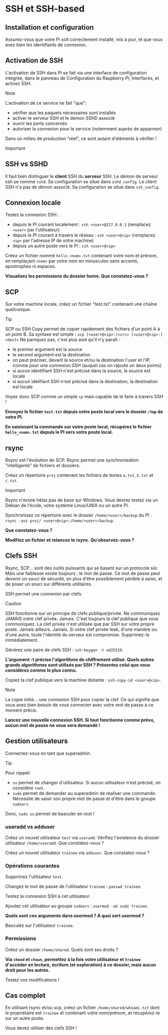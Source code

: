 # SSH et SSH-based

## Installation et configuration

Assurez-vous que votre Pi soit correctement installé, mis à jour, et que vous avez bien les identifiants de connexion.

## Activation de SSH

L'activation de SSH dans Pi se fait via une interface de configuration intégrée, dans le panneau de Configuration du Raspberry Pi, Interfaces, et activez SSH.

> [!Note]
> L'activation de ce service ne fait "que":
> - vérifier que les paquets nécessaires sont installés
> - activer le serveur SSH et le demon SSHD associé
> - ouvrir les ports concernés
> - autoriser la connexion pour le service (notemment auprès de apparmor)
>
> Dans un milieu de production "réel", ce sont autant d'éléments à vérifier !

> [!Important]
> ## SSH vs SSHD
> Il faut bien distinguer le **client** SSH du **serveur** SSH.
> Le démon de serveur ssh se nomme `sshd`. Sa configuration se situe dans `sshd_config`.
> Le client SSH n'a pas de démon associé. Sa configuration se situe dans `ssh_config`.

## Connexion locale

Testez la connexion SSH :
- depuis le PI courant localement : `ssh <user>@127.0.0.1` (remplacez `<user>` par l'utilisateur)
- depuis le PI courant à travers le réseau : `ssh <user>@<ip>` (remplacez `<ip>` par l'adresse IP de votre machine)
- depuis un autre poste vers le PI : `ssh <user>@<ip>`

Créez un fichier nommé `hello_<nom>.txt` contenant votre nom et prénom, en remplaçant `<nom>` par votre nom en minuscules sans accents, apostrophes ni espaces.

**Visualisez les permissions du dossier home. Que constatez-vous ?**

## SCP

Sur votre machine locale, créez un fichier "test.txt" contenant une chaîne quelconque.

> [!Tip]
> SCP ou SSH Copy permet de copier rapidement des fichiers d'un point A à un point B.
> Sa syntaxe est simple : `scp [<user>@<ip>:]<src> [<user>@<ip>:]<dest>`
> Ne paniquez pas, c'est plus aisé qu'il n'y paraît :
> - le premier argument est la source
> - le second argument est la destination
> - on peut préciser, devant la source et/ou la destination l'user et l'IP, comme pour une connexion SSH (auquel cas on rajoute un deux points)
> - si aucun identifiant SSH n'est précisé dans la source, la source est locale
> - si aucun idetifiant SSH n'est précisé dans la destination, la destination est locale
> 
> Voyez donc SCP comme un simple `cp` mais capable de le faire à travers SSH !

**Envoyez le fichier `test.txt` depuis votre poste local vers le dossier `/tmp` de votre PI.**

**En saisissant la commande sur votre poste local, récupérez le fichier `hello_<nom>.txt` depuis le PI vers votre poste local.**

## rsync

Rsync est l'évolution de SCP. Rsync permet une synchronisation "intelligente" de fichiers et dossiers.

Créez un répertoire `proj` contenant les fichiers de textes `a.txt`, `b.txt` et `c.txt`.

> [!Important]
> Rsync n'existe hélas pas de base sur Windows. Vous devrez testez via un Debian de l'école, votre système Linux/UNIX ou un autre PI.

Synchronisez ce répertoire avec le dossier `/home/<user>/backup` du PI : `rsync -avz proj/ <user>@<ip>:/home/<user>/backup`.

**Que constatez-vous ?**

**Modifiez un fichier et relancez le rsync. Qu'observez-vous ?**

## Clefs SSH

Rsync, SCP... sont des outils puissants qui se basent sur un protocole sûr.
Mais une faiblesse existe toujours : le mot de passe.
Ce mot de passe peut devenir un souci de sécurité, en plus d'être possiblement pénible à saisir, et de poser un souci sur différents utilitaires.

SSH permet une connexion par clefs.

> [!Caution]
> SSH fonctionne sur un principe de clefs publique/privée.
> Ne communiquez JAMAIS votre clef privée. Jamais.
> C'est toujours la clef publique que vous communiquez. La clef privée n'est utilisée que par SSH sur votre propre poste. Jamais ailleurs. Jamais.
> Si votre clef privée leak, d'une manière ou d'une autre, toute l'identité du serveur est compromise. Supprimez-la immédiatement.

Générez une paire de clefs SSH : `ssh-keygen -t ed25519`.

**L'argument -t précise l'algorithme de chiffrement utilisé. Quels autres grands algorithmes sont utilisés par SSH ? Présentez celui que vous considérez comme le plus connu.**

Copiez la clef publique vers la machine distante : `ssh-copy-id <user>@<ip>`.

> [!Note]
> La copie initie... une connexion SSH pour copier la clef.
> Ce qui signifie que vous avez bien besoin de vous connecter avec votre mot de passe à ce moment précis.

**Lancez une nouvelle connexion SSH. Si tout fonctionne comme prévu, aucun mot de passe ne vous sera demandé !**

## Gestion utilisateurs

Connectez-vous en tant que superadmin.

> [!Tip]
> Pour rappel:
> - `su` permet de changer d'utilisateur. Si aucun utilisateur n'est précisé, on considère `root`.
> - `sudo` permet de demander au superadmin de réaliser une commande. Nécessite de saisir son propre mot de passe et d'être dans le groupe `sudoers`
> 
> Donc, `sudo su` permet de basculer en root !

### useradd vs adduser

Créez un nouvel utilisateur `test` via `useradd`. Vérifiez l'existence du dossier utilisateur `/home/useradd`. Que constatez-vous ?

Créez un nouvel utilisateur `trainee` via `adduser`. Que constatez-vous ?

### Opérations courantes

Supprimez l'utilisateur `test`.

Changez le mot de passe de l'utilisateur `trainee` : `passwd trainee`.

Testez la connexion SSH à cet utilisateur.

Ajoutez cet utilisateur au groupe `sudoers` : `usermod -aG sudo trainee`.

**Quels sont ces arguments dans usermod ? A quoi sert usermod ?**

Basculez sur l'utilisateur `trainee`.

### Permissions

Créez un dossier `/home/shared`. Quels sont ses droits ?

**Via `chmod` et `chown`, permettez à la fois votre utilisateur et `trainee` d'accéder en lecture, écriture (et exploration) à ce dossier, mais aucun droit pour les autres.**

Testez vos modifications !

## Cas complet

En utilisant rsync et/ou scp, créez un fichier `/home/shared/whoami.txt` dont le propriétaire est `trainee` et contenant votre nom/prénom, et récupérez-le sur un autre poste.

Vous devez utiliser des clefs SSH !
